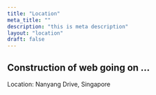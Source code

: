 ```yaml
---
title: "Location"
meta_title: ""
description: "this is meta description"
layout: "location"
draft: false
---
```


Construction of web going on ...
---

Location: Nanyang Drive, Singapore
